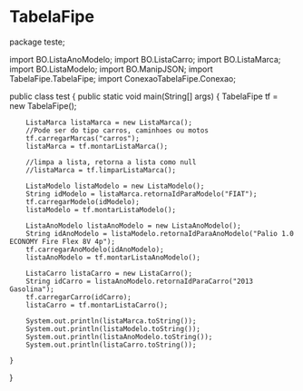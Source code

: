 # TabelaFipe
package teste;

import BO.ListaAnoModelo;
import BO.ListaCarro;
import BO.ListaMarca;
import BO.ListaModelo;
import BO.ManipJSON;
import TabelaFipe.TabelaFipe;
import ConexaoTabelaFipe.Conexao;

public class test {
    public static void main(String[] args) {
        TabelaFipe tf = new TabelaFipe();
        
        ListaMarca listaMarca = new ListaMarca();
        //Pode ser do tipo carros, caminhoes ou motos
        tf.carregarMarcas("carros");
        listaMarca = tf.montarListaMarca();
        
        //limpa a lista, retorna a lista como null
        //listaMarca = tf.limparListaMarca();
         
        ListaModelo listaModelo = new ListaModelo();
        String idModelo = listaMarca.retornaIdParaModelo("FIAT");
        tf.carregarModelo(idModelo);
        listaModelo = tf.montarListaModelo();
        
        ListaAnoModelo listaAnoModelo = new ListaAnoModelo();
        String idAnoModelo = listaModelo.retornaIdParaAnoModelo("Palio 1.0 ECONOMY Fire Flex 8V 4p");
        tf.carregarAnoModelo(idAnoModelo);
        listaAnoModelo = tf.montarListaAnoModelo();
        
        ListaCarro listaCarro = new ListaCarro();
        String idCarro = listaAnoModelo.retornaIdParaCarro("2013 Gasolina");
        tf.carregarCarro(idCarro);
        listaCarro = tf.montarListaCarro();
              
        System.out.println(listaMarca.toString());
        System.out.println(listaModelo.toString());
        System.out.println(listaAnoModelo.toString());
        System.out.println(listaCarro.toString());

    }
}
